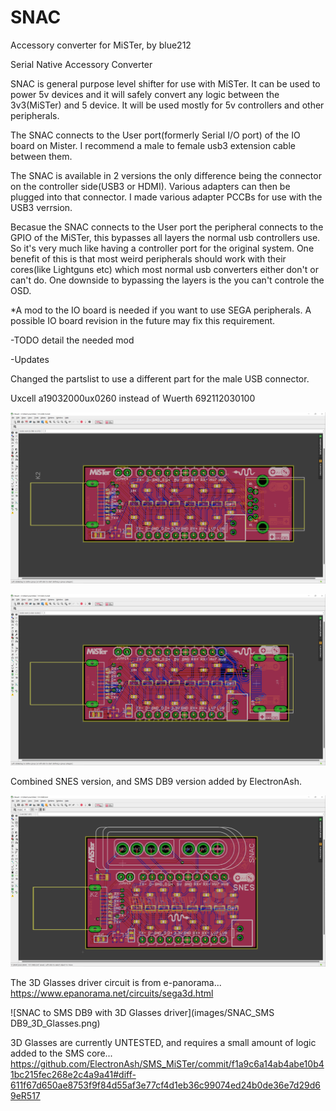 # SNAC
Accessory converter for MiSTer, by blue212


Serial Native Accessory Converter

SNAC is general purpose level shifter for use with MiSTer. It can be used to power 5v devices and it will safely convert any logic between the 3v3(MiSTer) and 5 device. It will be used mostly for 5v controllers and other peripherals.

The SNAC connects to the User port(formerly Serial I/O port) of the IO board on Mister. I recommend a male to female usb3 extension cable between them.

The SNAC is available in 2 versions the only difference being the connector on the controller side(USB3 or HDMI). Various adapters can then be plugged into that connector. I made various adapter PCCBs for use with the USB3 verrsion.

Becasue the SNAC connects to the User port the peripheral connects to the GPIO of the MiSTer, this bypasses all layers the normal usb controllers use. So it's very much like having a controller port for the original system. One benefit of this is that most weird peripherals should work with their cores(like Lightguns etc) which most normal usb converters either don't or can't do. One downside to bypassing the layers is the you can't controle the OSD.

*A mod to the IO board is needed if you want to use SEGA peripherals. A possible IO board revision in the future may fix this requirement.

-TODO detail the needed mod

-Updates

Changed the partslist to use a different part for the male USB connector.

Uxcell a19032000ux0260 instead of Wuerth 692112030100


![SNAC to "USB"](images/SNAC_USB.png)


![SNAC to "HDMI"](images/SNAC_HDMI.png)


Combined SNES version, and SMS DB9 version added by ElectronAsh.

![SNAC with SNES Socket](images/SNAC_SNES_Combined.png)


The 3D Glasses driver circuit is from e-panorama...
<https://www.epanorama.net/circuits/sega3d.html>

![SNAC to SMS DB9 with 3D Glasses driver](images/SNAC_SMS DB9_3D_Glasses.png)

3D Glasses are currently UNTESTED, and requires a small amount of logic added to the SMS core...
<https://github.com/ElectronAsh/SMS_MiSTer/commit/f1a9c6a14ab4abe10b41bc215fec268e2c4a9a41#diff-611f67d650ae8753f9f84d55af3e77cf4d1eb36c99074ed24b0de36e7d29d69eR517>



